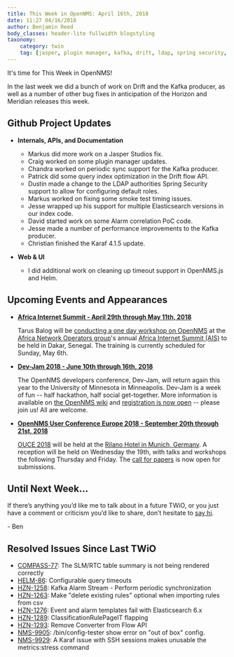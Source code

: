 ```yaml
---
title: This Week in OpenNMS: April 16th, 2018
date: 11:27 04/16/2018
author: Benjamin Reed
body_classes: header-lite fullwidth blogstyling
taxonomy:
    category: twio
    tag: [jasper, plugin manager, kafka, drift, ldap, spring security, elasticsearch, karaf, helm, afnog, ais, dev-jam, ouce]
---
```


It's time for This Week in OpenNMS!

In the last week we did a bunch of work on Drift and the Kafka producer, as well as a number of other bug fixes in anticipation of the Horizon and Meridian releases this week.

<!-- git log --author=bamboo@opennms.org --invert-grep --all --no-merges --since='2018-04-09 00:00:00' --until='2018-04-16 00:00:00' --format='%Cblue%ai %Cgreen%aN %Creset%s %Cblue(%H)%Cred%d' --author-date-order | sort | less -R -->

## Github Project Updates

* __Internals, APIs, and Documentation__

  * Markus did more work on a Jasper Studios fix.
  * Craig worked on some plugin manager updates.
  * Chandra worked on periodic sync support for the Kafka producer.
  * Patrick did some query index optimization in the Drift flow API.
  * Dustin made a change to the LDAP authorities Spring Security support to allow for configuring default roles.
  * Markus worked on fixing some smoke test timing issues.
  * Jesse wrapped up his support for multiple Elasticsearch versions in our index code.
  * David started work on some Alarm correlation PoC code.
  * Jesse made a number of performance improvements to the Kafka producer.
  * Christian finished the Karaf 4.1.5 update.

* __Web & UI__

  * I did additional work on cleaning up timeout support in OpenNMS.js and Helm.


## Upcoming Events and Appearances

* **[Africa Internet Summit - April 29th through May 11th, 2018](http://internetsummitafrica.org/)**

  Tarus Balog will be [conducting a one day workshop on OpenNMS](https://www.internetsummit.africa/agenda/programme) at the [Africa Network Operators group](https://afnog.org/)'s annual [Africa Internet Summit (AIS)](http://internetsummitafrica.org/) to be held in Dakar, Senegal.
  The training is currently scheduled for Sunday, May 6th.

* **[Dev-Jam 2018 - June 10th through 16th, 2018](https://wiki.opennms.org/wiki/Dev-Jam_2018)**

  The OpenNMS developers conference, Dev-Jam, will return again this year to the University of Minnesota in Minneapolis.
  Dev-Jam is a week of fun -- half hackathon, half social get-together.  More information is available on [the OpenNMS wiki](https://wiki.opennms.org/wiki/Dev-Jam_2018) and [registration is now open](http://www.opennms.com/opennms-dev-jam-registration) -- please join us!  All are welcome.

* **[OpenNMS User Conference Europe 2018 - September 20th through 21st, 2018](https://ouce.opennms.eu/)**

  [OUCE 2018](https://ouce.opennms.eu/) will be held at the [Rilano Hotel in Munich, Germany](https://www.rilano-hotel-muenchen.de/).
  A reception will be held on Wednesday the 19th, with talks and workshops the following Thursday and Friday.
  The [call for papers](https://ouce.opennms.eu/cfp/2018/) is now open for submissions.


## Until Next Week…

If there’s anything you’d like me to talk about in a future TWiO, or you just have a comment or criticism you’d like to share, don’t hesitate to [say hi](mailto:twio@opennms.org).

\- Ben

<!--
  https://github.com/OpenNMS/twio-fodder/blob/master/scripts/twio-issues-list.pl
-->

## Resolved Issues Since Last TWiO

* [COMPASS-77](https://issues.opennms.org/browse/COMPASS-77): The SLM/RTC table summary is not being rendered correctly
* [HELM-86](https://issues.opennms.org/browse/HELM-86): Configurable query timeouts
* [HZN-1258](https://issues.opennms.org/browse/HZN-1258): Kafka Alarm Stream -  Perform periodic synchronization
* [HZN-1263](https://issues.opennms.org/browse/HZN-1263): Make "delete existing rules" optional when importing rules from csv
* [HZN-1276](https://issues.opennms.org/browse/HZN-1276): Event and alarm templates fail with Elasticsearch 6.x
* [HZN-1289](https://issues.opennms.org/browse/HZN-1289): ClassificationRulePageIT flapping
* [HZN-1293](https://issues.opennms.org/browse/HZN-1293): Remove Converter from Flow API
* [NMS-9905](https://issues.opennms.org/browse/NMS-9905): /bin/config-tester show error on "out of box" config.
* [NMS-9929](https://issues.opennms.org/browse/NMS-9929): A Karaf issue with SSH sessions makes unusable the metrics:stress command